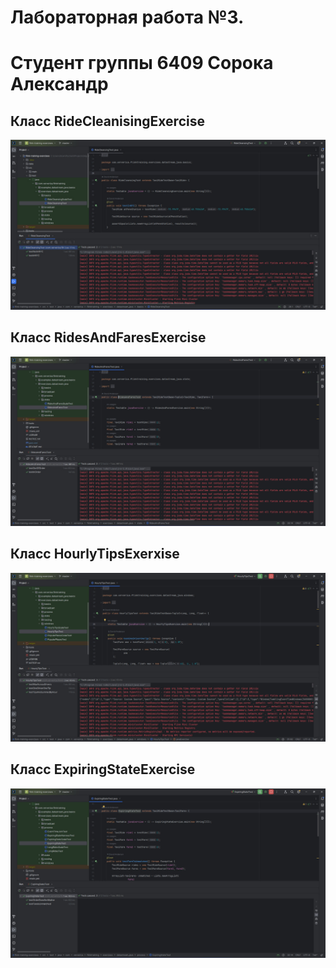 # Лабораторная работа №3.
# Студент группы 6409 Сорока Александр

## Класс RideCleanisingExercise
![Статусная модель](screenshots/RideCleansingTest.jpg)

## Класс RidesAndFaresExercise
![Статусная модель](screenshots/RidesAndFaresTest.jpg)

## Класс HourlyTipsExerxise
![Статусная модель](screenshots/HourlyTipsTest.jpg)

## Класс ExpiringStateExercise
![Статусная модель](screenshots/ExpiringStateTest.jpg)